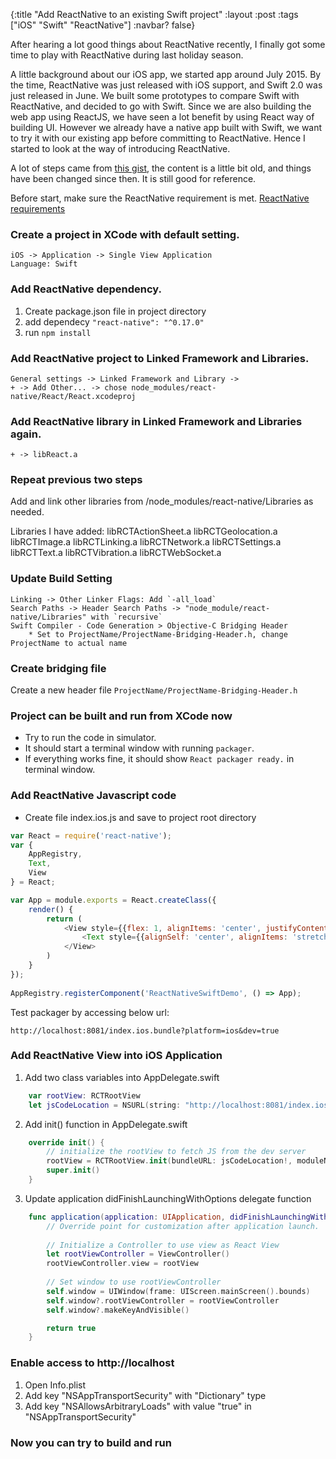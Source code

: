{:title "Add ReactNative to an existing Swift project"
 :layout :post
 :tags ["iOS" "Swift" "ReactNative"]
 :navbar? false}

After hearing a lot good things about ReactNative recently, I finally got some time to play with ReactNative during last holiday season.

A little background about our iOS app, we started app around July 2015. By the time, ReactNative was just released with iOS support, and Swift 2.0 was just released in June. We built some prototypes to compare Swift with ReactNative, and decided to go with Swift. Since we are also building the web app using ReactJS, we have seen a lot benefit by using React way of building UI. However we already have a native app built with Swift, we want to try it with our existing app before committing to ReactNative. Hence I started to look at the way of introducing ReactNative.

A lot of steps came from [this gist](https://gist.github.com/boopathi/27d21956fefcb5b168fe), the content is a little bit old, and things have been changed since then. It is still good for reference.

Before start, make sure the ReactNative requirement is met. [ReactNative requirements](https://facebook.github.io/react-native/docs/getting-started.html#requirements)


### Create a project in XCode with default setting.
    iOS -> Application -> Single View Application
    Language: Swift

### Add ReactNative dependency.
1. Create package.json file in project directory
2. add dependecy `"react-native": "^0.17.0"`
3. run `npm install`

### Add ReactNative project to Linked Framework and Libraries.
    General settings -> Linked Framework and Library ->
    + -> Add Other... -> chose node_modules/react-native/React/React.xcodeproj

### Add ReactNative library in Linked Framework and Libraries again.
    + -> libReact.a


### Repeat previous two steps
Add and link other libraries from /node_modules/react-native/Libraries as needed.

Libraries I have added:
    libRCTActionSheet.a
    libRCTGeolocation.a
    libRCTImage.a
    libRCTLinking.a
    libRCTNetwork.a
    libRCTSettings.a
    libRCTText.a
    libRCTVibration.a
    libRCTWebSocket.a

### Update Build Setting
    Linking -> Other Linker Flags: Add `-all_load`
    Search Paths -> Header Search Paths -> "node_module/react-native/Libraries" with `recursive`
    Swift Compiler - Code Generation > Objective-C Bridging Header
        * Set to ProjectName/ProjectName-Bridging-Header.h, change ProjectName to actual name

### Create bridging file
Create a new header file `ProjectName/ProjectName-Bridging-Header.h`

### Project can be built and run from XCode now
* Try to run the code in simulator.
* It should start a terminal window with running `packager`.
* If everything works fine, it should show `React packager ready.` in terminal window.

### Add ReactNative Javascript code
* Create file index.ios.js and save to project root directory

```javascript
var React = require('react-native');
var {
    AppRegistry,
    Text,
    View
} = React;

var App = module.exports = React.createClass({
    render() {
        return (
            <View style={{flex: 1, alignItems: 'center', justifyContent: 'center', borderWidth: 2}}>
                <Text style={{alignSelf: 'center', alignItems: 'stretch', backgroundColor: 'green'}}>Hello World!</Text>
            </View>
        )
    }
});
                                             
AppRegistry.registerComponent('ReactNativeSwiftDemo', () => App);
```

Test packager by accessing below url:

    http://localhost:8081/index.ios.bundle?platform=ios&dev=true

### Add ReactNative View into iOS Application

1. Add two class variables into AppDelegate.swift

```swift
    var rootView: RCTRootView
    let jsCodeLocation = NSURL(string: "http://localhost:8081/index.ios.bundle?platform=ios&dev=true")
```

2. Add init() function in AppDelegate.swift
```swift
    override init() {
        // initialize the rootView to fetch JS from the dev server
        rootView = RCTRootView.init(bundleURL: jsCodeLocation!, moduleName: "ReactNativeSwiftDemo", initialProperties: nil, launchOptions: nil)
        super.init()
    }
```

3. Update application didFinishLaunchingWithOptions delegate function

```swift
    func application(application: UIApplication, didFinishLaunchingWithOptions launchOptions: [NSObject: AnyObject]?) -> Bool {
        // Override point for customization after application launch.
        
        // Initialize a Controller to use view as React View
        let rootViewController = ViewController()
        rootViewController.view = rootView
        
        // Set window to use rootViewController
        self.window = UIWindow(frame: UIScreen.mainScreen().bounds)
        self.window?.rootViewController = rootViewController
        self.window?.makeKeyAndVisible()

        return true
    }
```

### Enable access to http://localhost
1. Open Info.plist
2. Add key "NSAppTransportSecurity" with "Dictionary" type
3. Add key "NSAllowsArbitraryLoads" with value "true" in "NSAppTransportSecurity"

### Now you can try to build and run
